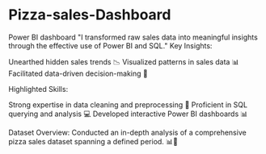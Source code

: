 # Pizza-sales-Dashboard
Power BI dashboard
"I transformed raw sales data into meaningful insights through the effective use of Power BI and SQL."
Key Insights:

Unearthed hidden sales trends 📉
Visualized patterns in sales data 📊
Facilitated data-driven decision-making 🎯

Highlighted Skills:

Strong expertise in data cleaning and preprocessing 🧹
Proficient in SQL querying and analysis 💻
Developed interactive Power BI dashboards 📊

Dataset Overview: Conducted an in-depth analysis of a comprehensive pizza sales dataset spanning a defined period. 📊🍕





